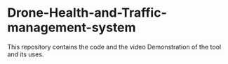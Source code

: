 # Drone-Health-and-Traffic-management-system
This repository contains the code and the video Demonstration of the tool and its uses.
